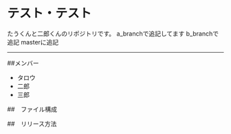 # テスト・テスト
たうくんと二郎くんのリポジトリです。
a_branchで追記してます
b_branchで追記
masterに追記

---

##メンバー
* タロウ
* 二郎
* 三郎

##　ファイル構成

##　リリース方法


